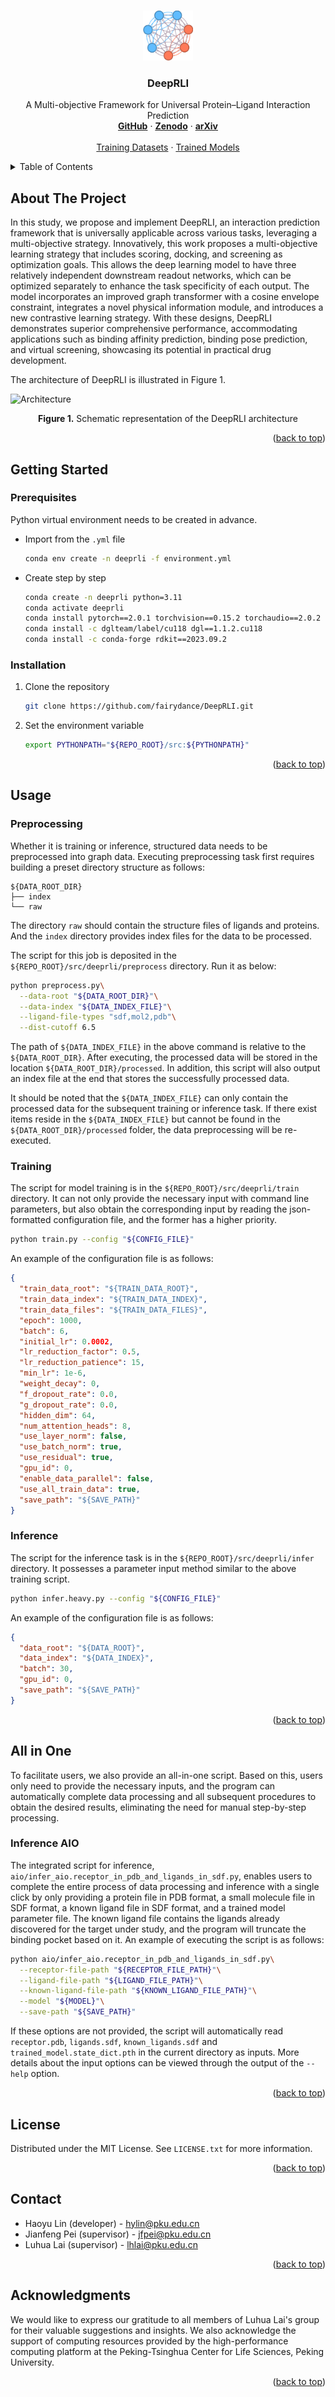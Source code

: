 <a name="readme-top"></a>



<!-- PROJECT LOGO -->
<br />
<div align="center">
  <a href="https://github.com/fairydance/DeepRLI">
    <img src="img/logo.svg" alt="Logo" width="80" height="80">
  </a>

  <h3 align="center">DeepRLI</h3>

  <p align="center">
    A Multi-objective Framework for Universal Protein–Ligand Interaction Prediction
    <br />
    <a href="https://github.com/fairydance/DeepRLI"><strong>GitHub</strong></a>
    ·
    <a href="https://zenodo.org/records/11116386"><strong>Zenodo</strong></a>
    ·
    <a href="https://arxiv.org/abs/2401.10806"><strong>arXiv</strong></a>
    <br />
    <br />
    <a href="https://doi.org/10.5281/zenodo.11116386">Training Datasets</a>
    ·
    <a href="https://github.com/fairydance/DeepRLI/releases">Trained Models</a>
  </p>
</div>



<!-- TABLE OF CONTENTS -->
<details>
  <summary>Table of Contents</summary>
  <ol>
    <li><a href="#about-the-project">About The Project</a></li>
    <li>
      <a href="#getting-started">Getting Started</a>
      <ul>
        <li><a href="#prerequisites">Prerequisites</a></li>
        <li><a href="#installation">Installation</a></li>
      </ul>
    </li>
    <li>
      <a href="#usage">Usage</a>
      <ul>
        <li><a href="#preprocessing">Preprocessing</a></li>
        <li><a href="#training">Training</a></li>
        <li><a href="#inference">Inference</a></li>
      </ul>
    </li>
    <li>
      <a href="#all-in-one">All in One</a>
      <ul>
        <li><a href="#inference-aio">Inference AIO</a></li>
      </ul>
    </li>
    <li><a href="#license">License</a></li>
    <li><a href="#contact">Contact</a></li>
    <li><a href="#acknowledgments">Acknowledgments</a></li>
  </ol>
</details>



<!-- ABOUT THE PROJECT -->
## About The Project

In this study, we propose and implement DeepRLI, an interaction prediction framework that is universally applicable across various tasks, leveraging a multi-objective strategy. Innovatively, this work proposes a multi-objective learning strategy that includes scoring, docking, and screening as optimization goals. This allows the deep learning model to have three relatively independent downstream readout networks, which can be optimized separately to enhance the task specificity of each output. The model incorporates an improved graph transformer with a cosine envelope constraint, integrates a novel physical information module, and introduces a new contrastive learning strategy. With these designs, DeepRLI demonstrates superior comprehensive performance, accommodating applications such as binding affinity prediction, binding pose prediction, and virtual screening, showcasing its potential in practical drug development.

The architecture of DeepRLI is illustrated in Figure 1.

![Architecture][architecture]

<div align="center"><b>Figure 1.</b> Schematic representation of the DeepRLI architecture</div>

<p align="right">(<a href="#readme-top">back to top</a>)</p>



<!-- GETTING STARTED -->
## Getting Started

### Prerequisites

Python virtual environment needs to be created in advance.
* Import from the `.yml` file
  ```sh
  conda env create -n deeprli -f environment.yml
  ```
* Create step by step
  ```sh
  conda create -n deeprli python=3.11
  conda activate deeprli
  conda install pytorch==2.0.1 torchvision==0.15.2 torchaudio==2.0.2 pytorch-cuda=11.8 -c pytorch -c nvidia
  conda install -c dglteam/label/cu118 dgl==1.1.2.cu118
  conda install -c conda-forge rdkit==2023.09.2
  ```

### Installation

1. Clone the repository
   ```sh
   git clone https://github.com/fairydance/DeepRLI.git
   ```
2. Set the environment variable
   ```sh
   export PYTHONPATH="${REPO_ROOT}/src:${PYTHONPATH}"
   ```

<p align="right">(<a href="#readme-top">back to top</a>)</p>



<!-- USAGE EXAMPLES -->
## Usage

### Preprocessing

Whether it is training or inference, structured data needs to be preprocessed into graph data. Executing preprocessing task first requires building a preset directory structure as follows:
```
${DATA_ROOT_DIR}
├── index
└── raw
```
The directory `raw` should contain the structure files of ligands and proteins. And the `index` directory provides index files for the data to be processed.

The script for this job is deposited in the `${REPO_ROOT}/src/deeprli/preprocess` directory. Run it as below:
```sh
python preprocess.py\
  --data-root "${DATA_ROOT_DIR}"\
  --data-index "${DATA_INDEX_FILE}"\
  --ligand-file-types "sdf,mol2,pdb"\
  --dist-cutoff 6.5
```
The path of `${DATA_INDEX_FILE}` in the above command is relative to the `${DATA_ROOT_DIR}`. After executing, the processed data will be stored in the location `${DATA_ROOT_DIR}/processed`. In addition, this script will also output an index file at the end that stores the successfully processed data.

It should be noted that the `${DATA_INDEX_FILE}` can only contain the processed data for the subsequent training or inference task. If there exist items reside in the `${DATA_INDEX_FILE}` but cannot be found in the `${DATA_ROOT_DIR}/processed` folder, the data preprocessing will be re-executed.

### Training

The script for model training is in the `${REPO_ROOT}/src/deeprli/train` directory. It can not only provide the necessary input with command line parameters, but also obtain the corresponding input by reading the json-formatted configuration file, and the former has a higher priority.
```sh
python train.py --config "${CONFIG_FILE}"
```
An example of the configuration file is as follows:
```json
{
  "train_data_root": "${TRAIN_DATA_ROOT}",
  "train_data_index": "${TRAIN_DATA_INDEX}",
  "train_data_files": "${TRAIN_DATA_FILES}",
  "epoch": 1000,
  "batch": 6,
  "initial_lr": 0.0002,
  "lr_reduction_factor": 0.5,
  "lr_reduction_patience": 15,
  "min_lr": 1e-6,
  "weight_decay": 0,
  "f_dropout_rate": 0.0,
  "g_dropout_rate": 0.0,
  "hidden_dim": 64,
  "num_attention_heads": 8,
  "use_layer_norm": false,
  "use_batch_norm": true,
  "use_residual": true,
  "gpu_id": 0,
  "enable_data_parallel": false,
  "use_all_train_data": true,
  "save_path": "${SAVE_PATH}"
}
```


### Inference

The script for the inference task is in the `${REPO_ROOT}/src/deeprli/infer` directory. It possesses a parameter input method similar to the above training script.
```sh
python infer.heavy.py --config "${CONFIG_FILE}"
```
An example of the configuration file is as follows:
```json
{
  "data_root": "${DATA_ROOT}",
  "data_index": "${DATA_INDEX}",
  "batch": 30,
  "gpu_id": 0,
  "save_path": "${SAVE_PATH}"
}
```

<p align="right">(<a href="#readme-top">back to top</a>)</p>



<!-- ALL IN ONE -->
## All in One

To facilitate users, we also provide an all-in-one script. Based on this, users only need to provide the necessary inputs, and the program can automatically complete data processing and all subsequent procedures to obtain the desired results, eliminating the need for manual step-by-step processing.

### Inference AIO

The integrated script for inference, `aio/infer_aio.receptor_in_pdb_and_ligands_in_sdf.py`, enables users to complete the entire process of data processing and inference with a single click by only providing a protein file in PDB format, a small molecule file in SDF format, a known ligand file in SDF format, and a trained model parameter file. The known ligand file contains the ligands already discovered for the target under study, and the program will truncate the binding pocket based on it. An example of executing the script is as follows:

```sh
python aio/infer_aio.receptor_in_pdb_and_ligands_in_sdf.py\
  --receptor-file-path "${RECEPTOR_FILE_PATH}"\
  --ligand-file-path "${LIGAND_FILE_PATH}"\
  --known-ligand-file-path "${KNOWN_LIGAND_FILE_PATH}"\
  --model "${MODEL}"\
  --save-path "${SAVE_PATH}"
```

If these options are not provided, the script will automatically read `receptor.pdb`, `ligands.sdf`, `known_ligands.sdf` and `trained_model.state_dict.pth` in the current directory as inputs. More details about the input options can be viewed through the output of the `--help` option.

<p align="right">(<a href="#readme-top">back to top</a>)</p>



<!-- LICENSE -->
## License

Distributed under the MIT License. See `LICENSE.txt` for more information.

<p align="right">(<a href="#readme-top">back to top</a>)</p>



<!-- CONTACT -->
## Contact

- Haoyu Lin (developer) - hylin@pku.edu.cn
- Jianfeng Pei (supervisor) - jfpei@pku.edu.cn
- Luhua Lai (supervisor) - lhlai@pku.edu.cn

<p align="right">(<a href="#readme-top">back to top</a>)</p>



<!-- ACKNOWLEDGMENTS -->
## Acknowledgments

We would like to express our gratitude to all members of Luhua Lai's group for their valuable suggestions and insights. We also acknowledge the support of computing resources provided by the high-performance computing platform at the Peking-Tsinghua Center for Life Sciences, Peking University.

<p align="right">(<a href="#readme-top">back to top</a>)</p>



<!-- MARKDOWN LINKS & IMAGES -->
<!-- https://www.markdownguide.org/basic-syntax/#reference-style-links -->
[architecture]: img/architecture.svg
